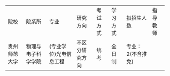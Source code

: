 | | | | | | | | |
|-|-|-|-|-|-|-|-|
|院校|院系所|专业|研究方向|考试方式|学习方式|拟招生人数|指导教师|
|贵州师范大学|物理与电子科学学院|(专业学位)光电信息工程|不区分研究方向|统考|全日制|专业：2(不含推免)| |

